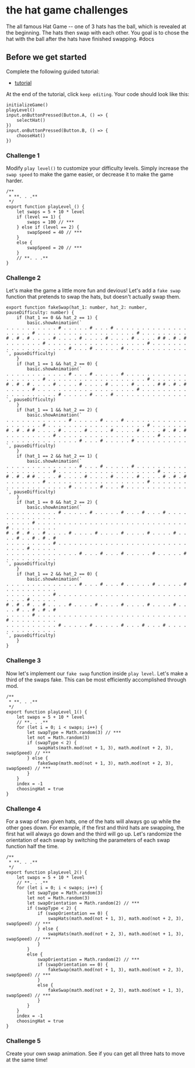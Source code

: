 # the hat game challenges

The all famous Hat Game -- one of 3 hats has the ball, which is revealed at the beginning. The hats then swap with each other. You goal is to chose the hat with the ball after the hats have finished swapping. #docs

## Before we get started

Complete the following guided tutorial:

* [tutorial](/lessons/the-hat-game/tutorial)

At the end of the tutorial, click `keep editing`. Your code should look like this:

```
initializeGame()
playLevel()
input.onButtonPressed(Button.A, () => {
    selectHat()
})
input.onButtonPressed(Button.B, () => {
    chooseHat()
})
```

### Challenge 1

Modify `play level()` to customize your difficulty levels. Simply increase the `swap speed` to make the game easier, or decrease it to make the game harder.

```
/**
 * **. . .**
 */
export function playLevel_() {
    let swaps = 5 + 10 * level
    if (level == 1) {
        swaps = 100 // ***
    } else if (level == 2) {
        swapSpeed = 40 // ***
    }
    else {
        swapSpeed = 20 // ***
    }
    // **. . .**
}
```

### Challenge 2

Let's make the game a little more fun and devious! Let's add a `fake swap` function that pretends to swap the hats, but doesn't actually swap them.

```
export function fakeSwap(hat_1: number, hat_2: number, pauseDifficulty: number) {
    if (hat_1 == 0 && hat_2 == 1) {
        basic.showAnimation(`
. . . . . . . . . . # . . . . . # . . . # . . . . . . . . . . . . . .
. . . . . # . . . . . . . . . . . . . . . . . . . # . . . . . . . . .
# . # . # . . . . # . . . . # . . . . # . . . . # . . . . # # . # . #
. . . . . . . # . . . . . . . . . . . . . . . . . . . # . . . . . . .
. . . . . . . . . . . . # . . . # . . . . . # . . . . . . . . . . . .
`, pauseDifficulty)
    }
    if (hat_1 == 1 && hat_2 == 0) {
        basic.showAnimation(`
. . . . . . . . . . . . # . . . # . . . . . # . . . . . . . . . . . .
. . . . . . . # . . . . . . . . . . . . . . . . . . . # . . . . . . .
# . # . # . . . . # . . . . # . . . . # . . . . # . . . . # # . # . #
. . . . . # . . . . . . . . . . . . . . . . . . . # . . . . . . . . .
. . . . . . . . . . # . . . . . # . . . # . . . . . . . . . . . . . .
`, pauseDifficulty)
    }
    if (hat_1 == 1 && hat_2 == 2) {
        basic.showAnimation(`
. . . . . . . . . . . . # . . . . . # . . . # . . . . . . . . . . . .
. . . . . . . # . . . . . . . . . . . . . . . . . . . # . . . . . . .
# . # . # # . . . . # . . . . # . . . . # . . . . # . . . . # . # . #
. . . . . . . . . # . . . . . . . . . . . . . . . . . . . # . . . . .
. . . . . . . . . . . . . . # . . . # . . . . . # . . . . . . . . . .
`, pauseDifficulty)
    }
    if (hat_1 == 2 && hat_2 == 1) {
        basic.showAnimation(`
. . . . . . . . . . . . . . # . . . # . . . . . # . . . . . . . . . .
. . . . . . . . . # . . . . . . . . . . . . . . . . . . . # . . . . .
# . # . # # . . . . # . . . . # . . . . # . . . . # . . . . # . # . #
. . . . . . . # . . . . . . . . . . . . . . . . . . . # . . . . . . .
. . . . . . . . . . . . # . . . . . # . . . # . . . . . . . . . . . .
`, pauseDifficulty)
    }
    if (hat_1 == 0 && hat_2 == 2) {
        basic.showAnimation(`
. . . . . . . . . . # . . . . . # . . . . . # . . . # . . . # . . . . . . . . . . . . . .
. . . . . # . . . . . . . . . . . . . . . . . . . . . . . . . . . . . # . . . . . . . . .
# . # . # . . # . . . . # . . . . # . . . . # . . . . # . . . . # . . . . # . . # . # . #
. . . . . . . . . # . . . . . . . . . . . . . . . . . . . . . . . . . . . . . # . . . . .
. . . . . . . . . . . . . . # . . . # . . . # . . . . . # . . . . . # . . . . . . . . . .
`, pauseDifficulty)
    }
    if (hat_1 == 2 && hat_2 == 0) {
        basic.showAnimation(`
. . . . . . . . . . . . . . # . . . # . . . # . . . . . # . . . . . # . . . . . . . . . .
. . . . . . . . . # . . . . . . . . . . . . . . . . . . . . . . . . . . . . . # . . . . .
# . # . # . . # . . . . # . . . . # . . . . # . . . . # . . . . # . . . . # . . # . # . #
. . . . . # . . . . . . . . . . . . . . . . . . . . . . . . . . . . . # . . . . . . . . .
. . . . . . . . . . # . . . . . # . . . . . # . . . # . . . # . . . . . . . . . . . . . .
`, pauseDifficulty)
    }
}
```

### Challenge 3

Now let's implement our `fake swap` function inside `play level`. Let's make a third of the swaps fake. This can be most efficiently accomplished through mod.

```
/**
 * **. . .**
 */
export function playLevel_1() {
    let swaps = 5 + 10 * level
    // **. . .**
    for (let i = 0; i < swaps; i++) {
        let swapType = Math.random(3) // ***
        let not = Math.random(3)
        if (swapType < 2) {
            swapHats(math.mod(not + 1, 3), math.mod(not + 2, 3), swapSpeed) // ***
        } else {
            fakeSwap(math.mod(not + 1, 3), math.mod(not + 2, 3), swapSpeed) // ***
        }
    }
    index = -1
    choosingHat = true
}
```

### Challenge 4

For a swap of two given hats, one of the hats will always go up while the other goes down. For example, if the first and third hats are swapping, the first hat will always go down and the third will go up. Let's randomize the orientation of each swap by switching the parameters of each swap function half the time.

```
/**
 * **. . .**
 */
export function playLevel_2() {
    let swaps = 5 + 10 * level
    // **. . .**
    for (let i = 0; i < swaps; i++) {
        let swapType = Math.random(3)
        let not = Math.random(3)
        let swapOrientation = Math.random(2) // ***
        if (swapType < 2) {
            if (swapOrientation == 0) {
                swapHats(math.mod(not + 1, 3), math.mod(not + 2, 3), swapSpeed) // ***
            } else {
                swapHats(math.mod(not + 2, 3), math.mod(not + 1, 3), swapSpeed) // ***
            }
        }
        else {
            swapOrientation = Math.random(2) // ***
            if (swapOrientation == 0) {
                fakeSwap(math.mod(not + 1, 3), math.mod(not + 2, 3), swapSpeed) // ***
            }
            else {
                fakeSwap(math.mod(not + 2, 3), math.mod(not + 1, 3), swapSpeed) // ***
            }
        }
    }
    index = -1
    choosingHat = true
}
```

### Challenge 5

Create your own swap animation. See if you can get all three hats to move at the same time!

